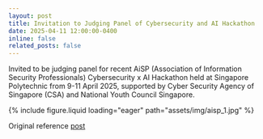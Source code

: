 ```yaml
---
layout: post
title: Invitation to Judging Panel of Cybersecurity and AI Hackathon
date: 2025-04-11 12:00:00-0400
inline: false
related_posts: false
---
```


Invited to be judging panel for recent AiSP (Association of Information Security Professionals) Cybersecurity x AI Hackathon held at Singapore Polytechnic from 9-11 April 2025, supported by Cyber Security Agency of Singapore (CSA) and National Youth Council Singapore.

{% include figure.liquid loading="eager" path="assets/img/aisp_1.jpg" %}

Original reference [post](https://www.linkedin.com/posts/aaronangsg_ai-cybersecurity-hackathon-ugcPost-7317159464879460352-5sQY?utm_source=share&utm_medium=member_desktop&rcm=ACoAADPxqboBq7UTz_cMMNt4U2ynsBvkaMK8grI)